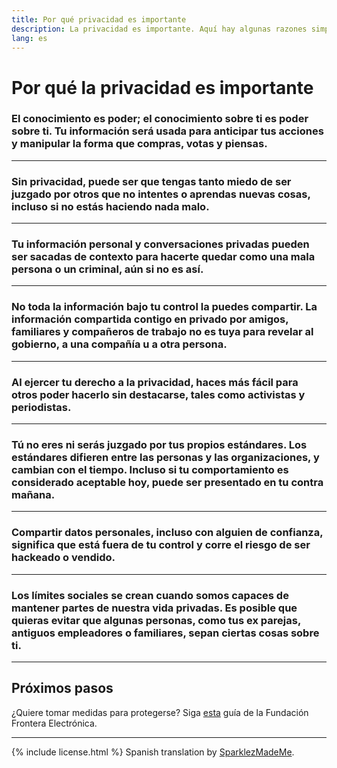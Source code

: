 ```yaml
---
title: Por qué privacidad es importante
description: La privacidad es importante. Aquí hay algunas razones simples por qué.
lang: es
---
```


# Por qué la privacidad es importante

### El conocimiento es poder; el conocimiento sobre ti es poder sobre ti. Tu información será usada para anticipar tus acciones y manipular la forma que compras, votas y piensas.

---
### Sin privacidad, puede ser que tengas tanto miedo de ser juzgado por otros que no intentes o aprendas nuevas cosas, incluso si no estás haciendo nada malo.

---
### Tu información personal y conversaciones privadas pueden ser sacadas de contexto para hacerte quedar como una mala persona o un criminal, aún si no es así.

---
### No toda la información bajo tu control la puedes compartir. La información compartida contigo en privado por amigos, familiares y compañeros de trabajo no es tuya para revelar al gobierno, a una compañía u a otra persona.

---
### Al ejercer tu derecho a la privacidad, haces más fácil para otros poder hacerlo sin destacarse, tales como activistas y periodistas.

---
### Tú no eres ni serás juzgado por tus propios estándares. Los estándares difieren entre las personas y las organizaciones, y cambian con el tiempo. Incluso si tu comportamiento es considerado aceptable hoy, puede ser presentado en tu contra mañana.

---
### Compartir datos personales, incluso con alguien de confianza, significa que está fuera de tu control y corre el riesgo de ser hackeado o vendido.

---
### Los límites sociales se crean cuando somos capaces de mantener partes de nuestra vida privadas. Es posible que quieras evitar que algunas personas, como tus ex parejas, antiguos empleadores o familiares, sepan ciertas cosas sobre ti.

-----

## Próximos pasos
¿Quiere tomar medidas para protegerse? Siga [esta](https://ssd.eff.org/) guía de la Fundación Frontera Electrónica.

-----
{% include license.html %}
Spanish translation by [SparklezMadeMe](https://www.reddit.com/r/translator/comments/752qcf/english_any_translating_whyprivacymattersorg_a/do31tbt/).
